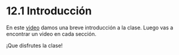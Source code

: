 # 12.1 Introducción

En este [video](https://youtu.be/6TrCcL6iDFk) damos una breve introducción a la clase. Luego vas a encontrar un video en cada sección.

¡Que disfrutes la clase!


